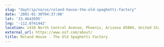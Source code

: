```yaml
---
slug: "daytrip/na/us/roland-house-the-old-spaghetti-factory"
date: '2001-01-30T04:37:00'
lat: '33.4642695'
lng: '-112.0741442'
location: 1418 North Central Avenue, Phoenix, Arizona 85004, United States
external_url: https://www.osf.com/about/
title: Roland House - The Old Spaghetti Factory
---
```



